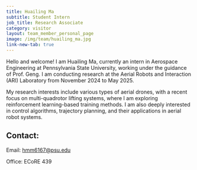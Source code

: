 ```yaml
---
title: Huailing Ma
subtitle: Student Intern
job_title: Research Associate
category: visitor
layout: team_member_personal_page
image: /img/team/huailing_ma.jpg
link-new-tab: true
---
```


Hello and welcome! I am Huailing Ma, currently an intern in Aerospace Engineering at Pennsylvania State University, working under the guidance of Prof. Geng. I am conducting research at the Aerial Robots and Interaction (ARI) Laboratory from November 2024 to May 2025.

My research interests include various types of aerial drones, with a recent focus on multi-quadrotor lifting systems, where I am exploring reinforcement learning-based training methods. I am also deeply interested in control algorithms, trajectory planning, and their applications in aerial robot systems.



## Contact: ##

Email: [hmm6167@psu.edu]()

Office: ECoRE 439